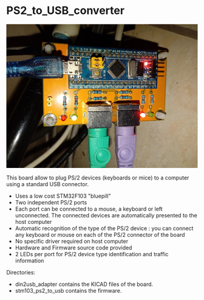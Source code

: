 # PS2_to_USB_converter

![The board running](board_in_function.jpg)

 This board allow to plug PS/2 devices (keyboards or mice) to a computer using a standard USB connector.


- Uses a low cost STM32F103 "bluepill"
- Two independent PS/2 ports
- Each port can be connected to a mouse, a keyboard or left unconnected. The connected devices are automatically presented to the host computer
- Automatic recognition of the type of the PS/2 device : you can connect any keyboard or mouse on each of the PS/2 connector of the board
- No specific driver required on host computer
- Hardware and Firmware source code provided
- 2 LEDs per port for PS/2 device type identification and traffic information


Directories:
- din2usb_adapter contains the KICAD files of the board.
- stm103_ps2_to_usb contains the firmware.
